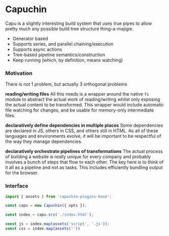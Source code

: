 # Capuchin

Capu is a slightly interesting build system that uses true pipes to allow pretty much any possible build tree structure thing-a-majigie.

- Generator based
- Supports series, and parallel chaining/execution
- Supports async actions
- Tree-based pipeline semantics/construction
- Keep running (which, by definition, means watching)

### Motivation

There is not 1 problem, but actually 3 orthogonal problems

**reading/writing files**
All this needs is a wrapper around the native `fs` module to abstract the actual work of reading/writing whilst only exposing the actual content to be transformed. This wrapper would include automatic file watching for changes, and be usable for memory-only intermediate files.

**declaratively define dependencies in multiple places**
Some dependencies are declared in JS, others in CSS, and others still in HTML. As all of these languages and environments evolve, it will be important to be respectful of the way they manage dependencies.

**declaratively orchestrate pipelines of transformations**
The actual process of building a website is really unique for every company and probably involves a bunch of steps that flow to each other. The key here is to think of it all as a pipeline and not as tasks. This includes efficiently bundling output for the browser.


### Interface

```javascript
import { assets } from 'capuchin-plugins-base';

const capu = new Capuchin({ opts });

const index = capu.src('./index.html');

const js = index.map(assets('script', '.js'));
const css = index.map(assets(''))
```

